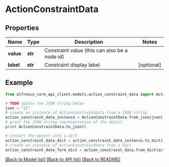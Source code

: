 # ActionConstraintData


## Properties
Name | Type | Description | Notes
------------ | ------------- | ------------- | -------------
**value** | **str** | Constraint value (this can also be a node id) | 
**label** | **str** | Constraint display label | [optional] 

## Example

```python
from alfresco_core_api_client.models.action_constraint_data import ActionConstraintData

# TODO update the JSON string below
json = "{}"
# create an instance of ActionConstraintData from a JSON string
action_constraint_data_instance = ActionConstraintData.from_json(json)
# print the JSON string representation of the object
print ActionConstraintData.to_json()

# convert the object into a dict
action_constraint_data_dict = action_constraint_data_instance.to_dict()
# create an instance of ActionConstraintData from a dict
action_constraint_data_form_dict = action_constraint_data.from_dict(action_constraint_data_dict)
```
[[Back to Model list]](../README.md#documentation-for-models) [[Back to API list]](../README.md#documentation-for-api-endpoints) [[Back to README]](../README.md)


